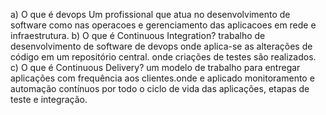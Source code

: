 a) O que é devops
Um profissional que atua no desenvolvimento de software como nas operacoes e gerenciamento das aplicacoes em rede e infraestrutura. 
b) O que é Continuous Integration?
 trabalho de desenvolvimento de software de devops onde aplica-se as alterações de código em um repositório central. onde criações de testes são realizados.
c) O que é Continuous Delivery?
 um modelo de trabalho para entregar aplicações com frequência aos clientes.onde e aplicado monitoramento e automação contínuos por todo o ciclo de vida das aplicações,  etapas de teste e integração.